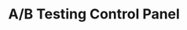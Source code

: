 # A/B Testing Control Panel

<script type="text/javascript">
(function(){
  var doc = document;
  var head = doc.getElementsByTagName('HEAD')[0];
  var status = {complete: 0};
  var script = doc.createElement('SCRIPT');
  script.type = 'text/javascript';
  script.src = '/_chrome/lib/Tartarus.js';
  script.onload = function() {
    script.onload = script.onreadystatechange = null;
    Tartarus.load(
      '/_chrome/lib/Prelude.js',
      '/_chrome/lib/Intermezzo.js',
      '/_chrome/lib/URI.js',
      function() {
        Intermezzo.RemoveNode(script);
        if (window.top === window) {
          window.location.href = URI.NormalizeURI('/_chrome/experiment.htm', URI.GetCurrentURI()) + '#' + URI.GetCurrentURI();
        }
      }
    );
  };
  script.onreadystatechange = function(){
    if(status.hasOwnProperty(script.readyState)) {
      script.onload();
    } else if(script.readyState === 'loading') {
      status['loaded'] = 0;
    }
  };
  head.appendChild(script);
})();
</script>
